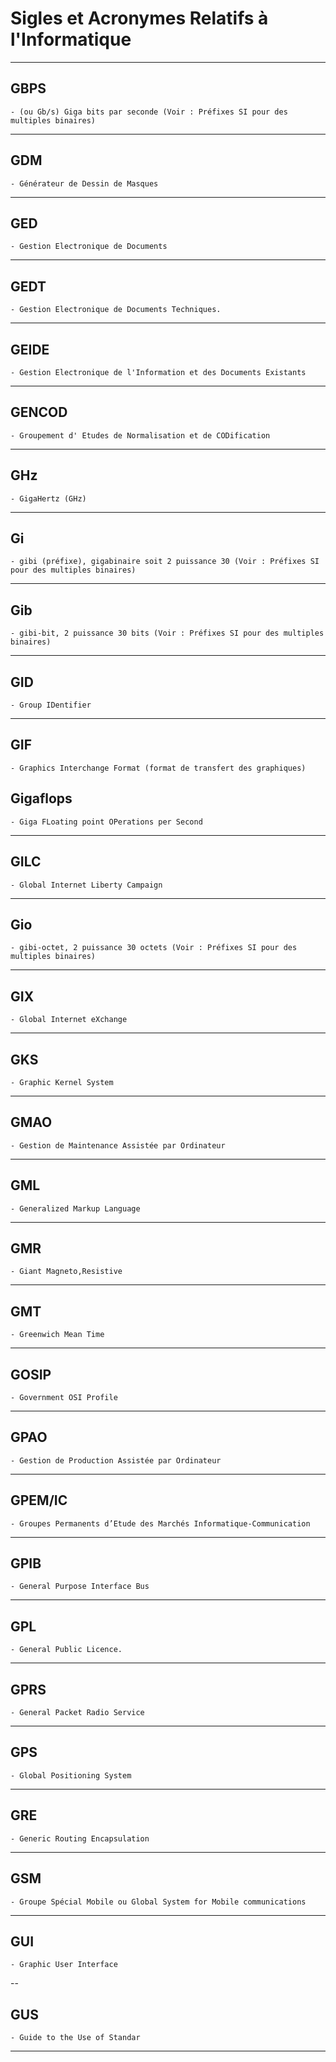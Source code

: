 # **Sigles et Acronymes Relatifs à l'Informatique**

---
## **GBPS**

    - (ou Gb/s) Giga bits par seconde (Voir : Préfixes SI pour des multiples binaires)
---
## **GDM**

    - Générateur de Dessin de Masques
---
## **GED**

    - Gestion Electronique de Documents
---
## **GEDT**

    - Gestion Electronique de Documents Techniques.
---
## **GEIDE**

    - Gestion Electronique de l'Information et des Documents Existants
---
## **GENCOD**

    - Groupement d' Etudes de Normalisation et de CODification
---
## **GHz**

    - GigaHertz (GHz)
---
## **Gi**

    - gibi (préfixe), gigabinaire soit 2 puissance 30 (Voir : Préfixes SI pour des multiples binaires)
---
## **Gib**

    - gibi-bit, 2 puissance 30 bits (Voir : Préfixes SI pour des multiples binaires)
---
## **GID**

    - Group IDentifier
---
## **GIF**

    - Graphics Interchange Format (format de transfert des graphiques)

## **Gigaflops**

    - Giga FLoating point OPerations per Second
---
## **GILC**

    - Global Internet Liberty Campaign
---
## **Gio**

    - gibi-octet, 2 puissance 30 octets (Voir : Préfixes SI pour des multiples binaires)
---
## **GIX**

    - Global Internet eXchange
---
## **GKS**

    - Graphic Kernel System
---
## **GMAO**

    - Gestion de Maintenance Assistée par Ordinateur
---
## **GML**

    - Generalized Markup Language
---
## **GMR**

    - Giant Magneto,Resistive
---
## **GMT**

    - Greenwich Mean Time
---
## **GOSIP**

    - Government OSI Profile
---
## **GPAO**

    - Gestion de Production Assistée par Ordinateur
---
## **GPEM/IC**

    - Groupes Permanents d’Etude des Marchés Informatique-Communication
---
## **GPIB**

    - General Purpose Interface Bus
---
## **GPL**

    - General Public Licence.
---
## **GPRS**

    - General Packet Radio Service
---
## **GPS**

    - Global Positioning System
---
## **GRE**

    - Generic Routing Encapsulation
---
## **GSM**

    - Groupe Spécial Mobile ou Global System for Mobile communications
---
## **GUI**

    - Graphic User Interface
--
## **GUS**

    - Guide to the Use of Standar
---